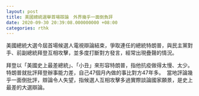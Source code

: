 ```yaml
---
layout: post
title: 美國總統選舉首場辯論　外界幾乎一面倒負評
date: 2020-09-30 20:39:08.000000000 +08:00
categories: rthk
---
```


美國總統大選今屆首場候選人電視辯論結束，爭取連任的總統特朗普，與民主黨對手、前副總統拜登互相攻擊，並多度打斷對方發言，經常出現疊聲的情況。

拜登以「美國史上最差總統」、「小丑」來形容特朗普，指他抗疫做得太慢、太少。特朗普就批評拜登辦事能力差，自己47個月內做的事比對方47年多。  當地評論幾乎一面倒批評，辯論令人失望，指候選人互相攻擊多過實際談論國家願景，是史上最差的大選辯論。
